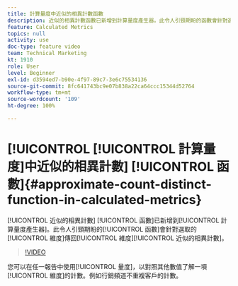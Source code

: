 ```yaml
---
title: 計算量度中近似的相異計數函數
description: 近似的相異計數函數已新增到計算量度產生器。此令人引頸期盼的函數會針對選取的維度傳回維度項目近似的相異計數。
feature: Calculated Metrics
topics: null
activity: use
doc-type: feature video
team: Technical Marketing
kt: 1910
role: User
level: Beginner
exl-id: d3594ed7-b90e-4f97-89c7-3e6c75534136
source-git-commit: 8fc641743bc9e07b838a22ca64ccc15344d52764
workflow-type: tm+mt
source-wordcount: '109'
ht-degree: 100%

---
```


# [!UICONTROL [!UICONTROL 計算量度]中近似的相異計數] [!UICONTROL 函數]{#approximate-count-distinct-function-in-calculated-metrics}

[!UICONTROL 近似的相異計數] [!UICONTROL 函數]已新增到[!UICONTROL 計算量度產生器]。此令人引頸期盼的[!UICONTROL 函數]會針對選取的[!UICONTROL 維度]傳回[!UICONTROL 維度][!UICONTROL 近似的相異計數]。

>[!VIDEO](https://video.tv.adobe.com/v/23722/?quality=12&learn=on)

您可以在任一報告中使用[!UICONTROL 量度]，以對照其他數值了解一項[!UICONTROL 維度]的計數。例如行銷頻道不重複客戶的計數。

